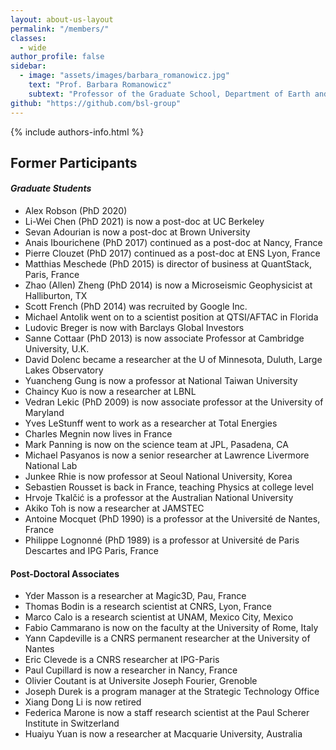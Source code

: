 ```yaml
---
layout: about-us-layout
permalink: "/members/"
classes:
  - wide
author_profile: false
sidebar:
  - image: "assets/images/barbara_romanowicz.jpg"
    text: "Prof. Barbara Romanowicz"
    subtext: "Professor of the Graduate School, Department of Earth and Planetary Science, UC Berkeley"
github: "https://github.com/bsl-group"
---
```


{% include authors-info.html %}


## Former Participants

<!-- Graduate Students Section -->
#### <i> Graduate Students </i>
- Alex Robson (PhD 2020)
- Li-Wei Chen (PhD 2021) is now a post-doc at UC Berkeley
- Sevan Adourian is now a post-doc at Brown University
- Anais Ibourichene (PhD 2017) continued as a post-doc at Nancy, France
- Pierre Clouzet (PhD 2017) continued as a post-doc at ENS Lyon, France
- Matthias Meschede (PhD 2015) is director of business at QuantStack, Paris, France
- Zhao (Allen) Zheng (PhD 2014) is now a Microseismic Geophysicist at Halliburton, TX
- Scott French (PhD 2014) was recruited by Google Inc.
- Michael Antolik went on to a scientist position at QTSI/AFTAC in Florida
- Ludovic Breger is now with Barclays Global Investors
- Sanne Cottaar (PhD 2013) is now associate Professor at Cambridge University, U.K.
- David Dolenc became a researcher at the U of Minnesota, Duluth, Large Lakes Observatory
- Yuancheng Gung is now a professor at National Taiwan University
- Chaincy Kuo is now a researcher at LBNL
- Vedran Lekic (PhD 2009) is now associate professor at the University of Maryland
- Yves LeStunff went to work as a researcher at Total Energies
- Charles Megnin now lives in France
- Mark Panning is now on the science team at JPL, Pasadena, CA
- Michael Pasyanos is now a senior researcher at Lawrence Livermore National Lab
- Junkee Rhie is now professor at Seoul National University, Korea
- Sebastien Rousset is back in France, teaching Physics at college level
- Hrvoje Tkalčić is a professor at the Australian National University
- Akiko Toh is now a researcher at JAMSTEC
- Antoine Mocquet (PhD 1990) is a professor at the Université de Nantes, France
- Philippe Lognonné (PhD 1989) is a professor at Université de Paris Descartes and IPG Paris, France


<!-- Post-Doctoral Associates Section -->
#### Post-Doctoral Associates
- Yder Masson is a researcher at Magic3D, Pau, France
- Thomas Bodin is a research scientist at CNRS, Lyon, France
- Marco Calo is a research scientist at UNAM, Mexico City, Mexico
- Fabio Cammarano is now on the faculty at the University of Rome, Italy
- Yann Capdeville is a CNRS permanent researcher at the University of Nantes
- Eric Clevede is a CNRS researcher at IPG-Paris
- Paul Cupillard is now a researcher in Nancy, France
- Olivier Coutant is at Universite Joseph Fourier, Grenoble
- Joseph Durek is a program manager at the Strategic Technology Office
- Xiang Dong Li is now retired
- Federica Marone is now a staff research scientist at the Paul Scherer Institute in Switzerland
- Huaiyu Yuan is now a researcher at Macquarie University, Australia


<!-- Visiting Scientists Section -->
<!-- ### Past and Present Visiting Scientists
- Jiajun Chong
- Ed Garnero is a full professor at Arizona State University
- Jan Matas is a CNRS researcher at Ecole normale superieure, Lyon
- Annie Souriau is retired from Observatoire Midi-Pyrénées, Toulouse
- Georges Poupinet is retired LGIT in Grenoble
- Nozomu Takeuchi is back at Earthquake Research Institute, Tokyo
- Lev Vinnik is at the Institute of Physics of the Earth, Moscow
- Yuzhu Liu is a Professor at Tongji University, Shanghai
-->
